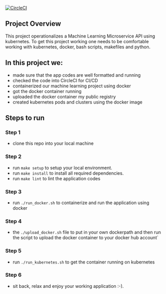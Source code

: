 [![CircleCI](https://circleci.com/gh/kent2cky/kent2cky-project-ml-microservice-kubernetes.svg?style=svg)](https://app.circleci.com/pipelines/github/kent2cky/kent2cky-project-ml-microservice-kubernetes)

## Project Overview

This project operationalizes a Machine Learning Microservice API using kubernetes. To get this project working one needs to be comfortable working with kubernetes, docker, bash scripts, makefiles and python. 

## In this project we:

- made sure that the app codes are well formatted and running
- checked the code into CircleCI for CI/CD
- containerized our machine learning project using docker
- got the docker container running
- uploaded the docker container my public registry
- created kubernetes pods and clusters using the docker image


## Steps to run

### Step 1
- clone this repo into your local machine

### Step 2
- run `make setup` to setup your local environment.
- run `make install` to install all required dependencies.
- run `make lint` to lint the application codes

### Step 3
- run `./run_docker.sh` to containerize and run the application using docker

### Step 4
- the `./upload_docker.sh` file to put in your own dockerpath and then run the script to upload the docker container to your docker hub account`

### Step 5
- run `./run_kubernetes.sh` to get the container running on kubernetes

### Step 6
- sit back, relax and enjoy your working application :-).
